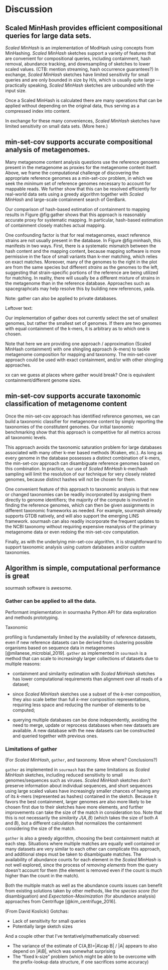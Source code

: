 # Discussion

## Scaled MinHash provides efficient compositional queries for large data sets.

_Scaled MinHash_ is an implementation of ModHash using concepts from
MinHashing. _Scaled MinHash_ sketches support a variety of features
that are convenient for compositional queries, including containment,
hash removal, abundance tracking, and downsampling of sketches to
lower scaled values. (CTB: mention streaming, hash occurrence guarantees?)  In
exchange, _Scaled MinHash_ sketches have limited sensitivity for small
queries and are only bounded in size by H/s, which is usually quite
large -- practically speaking, _Scaled MinHash_ sketches are
unbounded wtih the input size.

Once a Scaled MinHash is calculated there are many operations that can
be applied without depending on the original data, thus serving as a
compressed index into content.

In exchange for these many conveniences, _Scaled MinHash_ sketches have
limited sensitivity on small data sets.  (More here.)

## min-set-cov supports accurate compositional analysis of metagenomes.

Many metagenome content analysis questions use the reference genoems
present in the metagenome as proxies for the metagenome content
itself.  Above, we frame the computational challenge of discovering
the appropriate reference genomes as a min-set-cov problem, in which
we seek the *minimum* set of reference genomes necessary to account
for mappable reads. We further show that this can be resolved
efficiently for real-world data sets using a greedy algorithm together
with _Scaled MinHash_ and large-scale containment search of GenBank.

Our comparison of hash-based estimation of containment to mapping
results in Figure @fig:gather shows that this approach is reasonably
accurate proxy for systematic mapping.  In particular, hash-based
estimation of containment closely matches actual mapping.

One confounding factor is that for real metagenomes, exact reference
strains are not usually present in the database. In Figure
@fig:minhash, this manifests in two ways. First, there is a systematic
mismatch between the hash content and the mapping content, because
mapping software is more permissive in the face of small variants than
k-mer matching, which relies on exact matches. Moreover, many of the
genomes to the right in the plot are from the same species but different
*strains* as the genomes to the left, suggesting that strain-specific
portions of the reference are being utilized for matching. In reality,
there will usually be a different mixture of strains in the metagenome
than in the reference database. Approaches such as spacegraphcats may
help resolve this by building new references, yada.

Note: gather can also be applied to private databases.

Leftover text:

Our implementation of gather does not currently select the set of
smallest genomes, but rather the smallest set of genomes. If there are
two genomes with equal containment of the k-mers, it is arbitrary as
to which one is chosen.

Note that here we are providing one approach / approximation (Scaled
MinHash containment) with one shingling approach (k-mers) to tackle
metagenome composition for mapping and taxonomy. The min-set-cover
approach could be used with exact containment, and/or with other
shingling approaches.

xx can we guess at places where gather would break? One is equivalent
containment/different genome sizes.

## min-set-cov supports accurate taxonomic classification of metagenome content

Once the min-set-cov approach has identified reference genomes, we can
build a taxonomic classifier for metagenome content by simply
reporting the taxonomies of the constitutent genomes.  Our initial
taxonomic benchmarking show that this approach is competitive for all
metrics across all taxonomic levels.

This approach avoids the taxonomic saturation problem for large
databases associated with many other k-mer based methods (Kraken,
etc.). As long as every genome in the database possesses a distinct
combination of k-mers, the min-set-cov approach can disambiguate
reference genomes based on this combination.  In practice, our use of
_Scaled MinHash_ k-mer/hash sampling will limit the resolution of our
technique for very closely related genomes, because distinct hashes
will not be chosen for them.

One convenient feature of this approach to taxonomic analysis is that
new or changed taxonomies can be readily incorporated by assigning
them directly to genome identifiers; the majority of the compute is
involved in finding the reference genomes, which can then be given
assignments in different taxonomic frameworks as needed. For example,
sourmash already supports GTDB natively, and will also support the
emerging LINS framework.  sourmash can also readily incorporate the
frequent updates to the NCBI taxonomy without requiring expensive
reanalysis of the primary metagenome data or even redoing the
min-set-cov computation.

Finally, as with the underlying min-set-cov algorithm, it is
straightforward to support taxonomic analysis using custom databases
and/or custom taxonomies.

## Algorithm is simple, computational performance is great

sourmash software is awesome.

### Gather can be applied to all the data.

Performant implementation in sourmasha Python API for data exploration
and methods prototyping.

<!-- Scaling to large collections of references --> Taxonomic
profiling is fundamentally limited by the availability of reference
datasets, even if new reference datasets can be derived from
clustering possible organisms based on sequence data in metagenomes
[@milanese_microbial_2019].  `gather` as implemented in `sourmash` is
a method that can scale to increasingly larger collections of datasets
due to multiple reasons:

  - containment and similarity estimation with _Scaled MinHash_
    sketches has lower computational requirements than alignment over
    all reads of a dataset;

  - since _Scaled MinHash_ sketches use a subset of the $k$-mer
    composition, they also scale better than full $k$-mer composition
    representations, requiring less space and reducing the number of
    elements to be computed;

  - querying multiple databases can be done independently, avoiding
    the need to merge, update or reprocess databases when new datasets
    are available.  A new database with the new datasets can be
    constructed and queried together with previous ones.

### Limitations of gather

(For _Scaled MinHash_, `gather`, and taxonomy. Move where? Conclusions?)

`gather` as implemented in `sourmash` has the same limitations as
_Scaled MinHash_ sketches, including reduced sensitivity to small
genomes/sequences such as viruses.  _Scaled MinHash_ sketches don't
preserve information about individual sequences, and short sequences
using large scaled values have increasingly smaller chances of having
any of its $k$-mers (represented as hashes) contained in the sketch.
Because it favors the best containment, larger genomes are also more
likely to be chosen first due to their sketches have more elements,
and further improvements can take the size of the match in
consideration too.  Note that this is not necessarily the _similarity_
$J(A, B)$ (which takes the size of both $A$ and $B$), but a different
calculation that normalizes the containment considering the size of
the match.

`gather` is also a greedy algorithm, choosing the best containment
match at each step.  Situations where multiple matches are equally
well contained or many datasets are very similar to each other can
complicate this approach, and additional steps must be taken to
disambiguate matches.  The availability of abundance counts for each
element in the _Scaled MinHash_ is not well explored, since the
process of _removing elements_ from the query doesn't account for them
(the element is removed even if the count is much higher than the
count in the match).
<!-- David comment: could use a compressive sensing approach here:
$ min \norm{x}^2_1 + \lambda \norm{Ax - y}^2_2, x \ge 0$
Y_i = count of hash i in sample
A_ij = count of hash i in genome j
convert to least squares and use Lawson and Hanson for blistering speed!
-->
Both the multiple match as well as the abundance counts issues can benefit from
existing solutions taken by other methods,
like the _species score_ (for disambiguation) and _Expectation-Maximization_ (for abundance analysis)
approaches from Centrifuge [@kim_centrifuge_2016].

(From David Koslicki)
Gotchas:

* Lack of sensitivity for small queries
* Potentially large sketch sizes

And a couple other that I’ve tentatively/mathematically observed:

* The variance of the estimate of C(A,B)=|A\cap B| / |A| appears to
  also depend on |A\B|, which was somewhat surprising
* The “fixed k-size” problem (which might be able to be overcome with
  the prefix-lookup data structure, if one sacrifices some accuracy)
